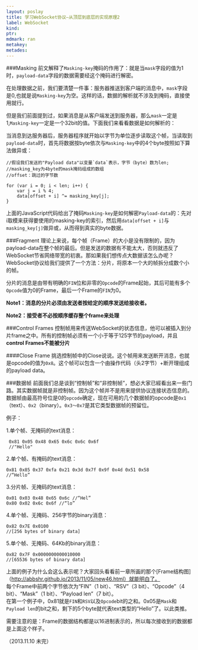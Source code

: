 ```yaml
---
layout: poslay
title: 学习WebSocket协议—从顶层到底层的实现原理2
label: WebSocket
kind:
ptr:
mdmark: ran
metakey:
metades:
---
```


###Masking
前文解释了`Masking-key`掩码的作用了：就是当`mask`字段的值为1时，`payload-data`字段的数据需要经这个掩码进行解密。

在处理数据之前，我们要清楚一件事：服务器推送到客户端的消息中，`mask`字段是0,也就是说`Masking-key`为空。这样的话，数据的解析就不涉及到掩码，直接使用就行。

但是我们前面提到过，如果消息是从客户端发送到服务器，那么`mask`一定是1,`Masking-key`一定是一个32bit的值。下面我们来看看数据是如何解析的：

当消息到达服务器后，服务器程序就开始以字节为单位逐步读取这个帧，当读取到`payload-data`时，首先将数据按byte依次与`Masking-key`中的4个byte按照如下算法做异或：

	//假设我们发送的"Payload data"以变量`data`表示，字节（byte）数为len;
	//masking_key为4byte的mask掩码组成的数组
    //offset：跳过的字节数
    
    for (var i = 0; i < len; i++) {
    	var j = i % 4;
        data[offset + i] ^= masking_key[j];
    }

上面的JavaScript代码给出了掩码`Masking-key`是如何解密`Payload-data`的：先对i取模来获得要使用的masking-key的索引，然后用`data[offset + i]`与`masking_key[j]`做异或，从而得到真实的byte数据。

###Fragment
理论上来说，每个帧（Frame）的大小是没有限制的，因为payload-data在整个帧的最后。但是发送的数据有不能太大，否则就违反了WebSocket节省网络带宽的初衷。那如果我们想传点大数据该怎么办呢？WebSocket协议给我们提供了一个方法：分片，将原本一个大的帧拆分成数个小的帧。

分片的消息是由带有明确的`FIN`位和非零的`Opcode`的Frame起始，其后可能有多个`Opcode`值为0的Frame，最后一个Frame的`FIN`为0。

__Note1：消息的分片必须由发送者**按给定的顺序**发送给接收者。__

__Note2：接受者不必按顺序缓存整个frame来处理__

###Control Frames
控制帧用来传送WebSocket的状态信息，他可以被插入到分片frame之中。所有的控制帧必须有一个小于等于125字节的payload，并且**control Frames不能被分片**

####Close Frame
挑选控制帧中的Close说说。这个帧用来发送断开消息，也就是opcode的值为`0x8`。这个帧可以包含一个由操作代码（头2字节）+断开理组成的payload data。

###数据帧
前面我们总是谈到“控制帧”和“非控制帧”，想必大家已經看出来一些门路。其实数据帧就是非控制帧。因为这个帧并不是用来提供协议连接状态信息的。数据帧由最高符号位是0的`opcode`确定，现在可用的几个数据帧的opcode是`0x1`（text）、`0x2`（binary）。`0x3～0x7`是其它类型数据帧的预留位。

例子：

1.单个帧、无掩码的text消息：

	 0x81 0x05 0x48 0x65 0x6c 0x6c 0x6f
     //"Hello"

2.单个帧、有掩码的text消息：

	0x81 0x85 0x37 0xfa 0x21 0x3d 0x7f 0x9f 0x4d 0x51 0x58
    //“Hello”
    
3.分片帧、无掩码的text消息：

	0x01 0x03 0x48 0x65 0x6c //“Hel”
    0x80 0x02 0x6c 0x6f //“lo”
    
4.单个帧、无掩码、256字节的binary消息：

	0x82 0x7E 0x0100
    //[256 bytes of binary data]
    
5.单个帧、无掩码、64Kb的binary消息：

	0x82 0x7F 0x0000000000010000
    //[65536 bytes of binary data]

上面的例子为什么会这么表示呢？大家回头看看前一章所画的那个[Frame结构图]（http://abbshr.github.io/2013/11/05/new46.html）就能明白了。  
每个Frame中前两个字节依次为“FIN”（1 bit）、“RSV”（3 bit）、“Opcode”（4 bit）、“Mask”（1 bit）、“Payload len”（7 bit）。  
在第一个例子中，0x81就是`FIN`和`RSV`以及`Opcode`bit的之和。0x05是`Mask`和`Payload len`的bit之和，剩下的5个byte就代表text类型的“Hello”了。以此类推。

需要注意的是：Frame的数据结构都是以16进制表示的，所以每次接收到的数据都是上面这个样子。

（2013.11.10 未完）